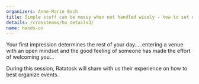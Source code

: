 ```yaml
---
organizers: Anne-Marie Bach
title: Simple stuff can be messy when not handled wisely - how to set up the very best event?
details: /crossteams/ho_details3/
name: hands-on
---
```


Your first impression determines the rest of your day.....entering a venue with an open mindset and the good feeling of someone has made the effort of welcoming you...

During this session, Ratatosk will share with us their experience on how to best organize events.

